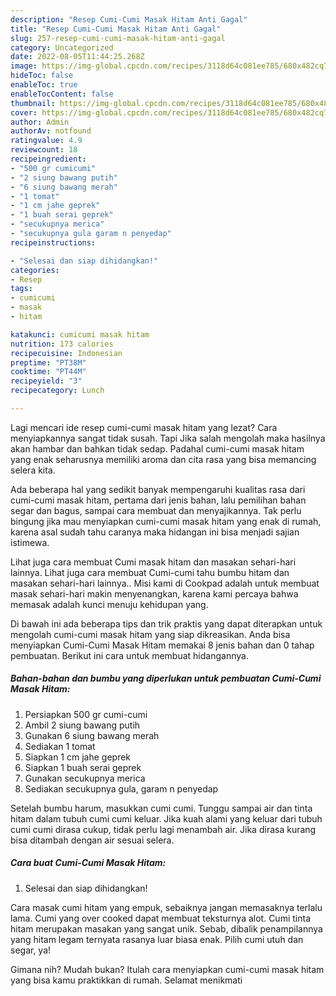 ```yaml
---
description: "Resep Cumi-Cumi Masak Hitam Anti Gagal"
title: "Resep Cumi-Cumi Masak Hitam Anti Gagal"
slug: 257-resep-cumi-cumi-masak-hitam-anti-gagal
category: Uncategorized
date: 2022-08-05T11:44:25.268Z
image: https://img-global.cpcdn.com/recipes/3118d64c081ee785/680x482cq70/cumi-cumi-masak-hitam-foto-resep-utama.jpg
hideToc: false
enableToc: true
enableTocContent: false
thumbnail: https://img-global.cpcdn.com/recipes/3118d64c081ee785/680x482cq70/cumi-cumi-masak-hitam-foto-resep-utama.jpg
cover: https://img-global.cpcdn.com/recipes/3118d64c081ee785/680x482cq70/cumi-cumi-masak-hitam-foto-resep-utama.jpg
author: Admin
authorAv: notfound
ratingvalue: 4.9
reviewcount: 18
recipeingredient:
- "500 gr cumicumi"
- "2 siung bawang putih"
- "6 siung bawang merah"
- "1 tomat"
- "1 cm jahe geprek"
- "1 buah serai geprek"
- "secukupnya merica"
- "secukupnya gula garam n penyedap"
recipeinstructions:

- "Selesai dan siap dihidangkan!"
categories:
- Resep
tags:
- cumicumi
- masak
- hitam

katakunci: cumicumi masak hitam 
nutrition: 173 calories
recipecuisine: Indonesian
preptime: "PT38M"
cooktime: "PT44M"
recipeyield: "3"
recipecategory: Lunch

---
```



Lagi mencari ide resep cumi-cumi masak hitam yang lezat? Cara menyiapkannya sangat tidak susah. Tapi Jika salah mengolah maka hasilnya akan hambar dan bahkan tidak sedap. Padahal cumi-cumi masak hitam yang enak seharusnya memiliki aroma dan cita rasa yang bisa memancing selera kita.


Ada beberapa hal yang sedikit banyak mempengaruhi kualitas rasa dari cumi-cumi masak hitam, pertama dari jenis bahan, lalu pemilihan bahan segar dan bagus, sampai cara membuat dan menyajikannya. Tak perlu bingung jika mau menyiapkan cumi-cumi masak hitam yang enak di rumah, karena asal sudah tahu caranya maka hidangan ini bisa menjadi sajian istimewa.

Lihat juga cara membuat Cumi masak hitam dan masakan sehari-hari lainnya. Lihat juga cara membuat Cumi-cumi tahu bumbu hitam dan masakan sehari-hari lainnya.. Misi kami di Cookpad adalah untuk membuat masak sehari-hari makin menyenangkan, karena kami percaya bahwa memasak adalah kunci menuju kehidupan yang.


Di bawah ini ada beberapa tips dan trik praktis yang dapat diterapkan untuk mengolah cumi-cumi masak hitam yang siap dikreasikan. Anda bisa menyiapkan Cumi-Cumi Masak Hitam memakai 8 jenis bahan dan 0 tahap pembuatan. Berikut ini cara untuk membuat hidangannya.

<!--inarticleads1-->

##### Bahan-bahan dan bumbu yang diperlukan untuk pembuatan Cumi-Cumi Masak Hitam:

1. Persiapkan 500 gr cumi-cumi
1. Ambil 2 siung bawang putih
1. Gunakan 6 siung bawang merah
1. Sediakan 1 tomat
1. Siapkan 1 cm jahe geprek
1. Siapkan 1 buah serai geprek
1. Gunakan secukupnya merica
1. Sediakan secukupnya gula, garam n penyedap


Setelah bumbu harum, masukkan cumi cumi. Tunggu sampai air dan tinta hitam dalam tubuh cumi cumi keluar. Jika kuah alami yang keluar dari tubuh cumi cumi dirasa cukup, tidak perlu lagi menambah air. Jika dirasa kurang bisa ditambah dengan air sesuai selera. 

<!--inarticleads2-->

##### Cara buat Cumi-Cumi Masak Hitam:


1. Selesai dan siap dihidangkan!

Cara masak cumi hitam yang empuk, sebaiknya jangan memasaknya terlalu lama. Cumi yang over cooked dapat membuat teksturnya alot. Cumi tinta hitam merupakan masakan yang sangat unik. Sebab, dibalik penampilannya yang hitam legam ternyata rasanya luar biasa enak. Pilih cumi utuh dan segar, ya! 

Gimana nih? Mudah bukan? Itulah cara menyiapkan cumi-cumi masak hitam yang bisa kamu praktikkan di rumah. Selamat menikmati
